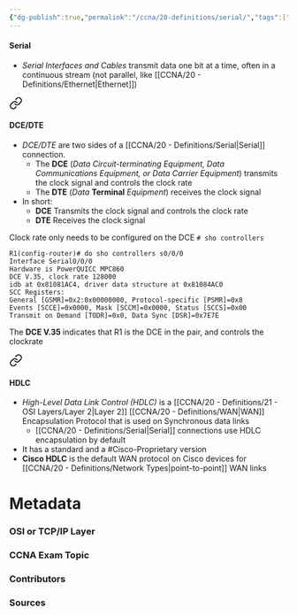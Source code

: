 ```yaml
---
{"dg-publish":true,"permalink":"/ccna/20-definitions/serial/","tags":["defs_ccna"],"created":"2023-11-05T10:55:11.000-08:00","updated":"2023-11-07T13:45:03.664-08:00"}
---
```


#### Serial
- *Serial Interfaces and Cables* transmit data one bit at a time, often in a continuous stream (not parallel, like [[CCNA/20 - Definitions/Ethernet\|Ethernet]])


<div class="transclusion internal-embed is-loaded"><a class="markdown-embed-link" href="/ccna/20-definitions/dce/#dce-dte" aria-label="Open link"><svg xmlns="http://www.w3.org/2000/svg" width="24" height="24" viewBox="0 0 24 24" fill="none" stroke="currentColor" stroke-width="2" stroke-linecap="round" stroke-linejoin="round" class="svg-icon lucide-link"><path d="M10 13a5 5 0 0 0 7.54.54l3-3a5 5 0 0 0-7.07-7.07l-1.72 1.71"></path><path d="M14 11a5 5 0 0 0-7.54-.54l-3 3a5 5 0 0 0 7.07 7.07l1.71-1.71"></path></svg></a><div class="markdown-embed">



#### DCE/DTE
- *DCE/DTE* are two sides of a [[CCNA/20 - Definitions/Serial\|Serial]] connection.
	- The **DCE** (*Data Circuit-terminating Equipment, Data Communications Equipment, or Data Carrier Equipment*) transmits the clock signal and controls the clock rate
	- The **DTE** (*Data* **Terminal** *Equipment*) receives the clock signal
- In short:
	- **DCE** Transmits the clock signal and controls the clock rate
	- **DTE** Receives the clock signal

Clock rate only needs to be configured on the DCE
`# sho controllers `
```
R1(config-router)# do sho controllers s0/0/0
Interface Serial0/0/0
Hardware is PowerQUICC MPC860
DCE V.35, clock rate 128000
idb at 0x81081AC4, driver data structure at 0x81084AC0
SCC Registers:
General [GSMR]=0x2:0x00000000, Protocol-specific [PSMR]=0x8
Events [SCCE]=0x0000, Mask [SCCM]=0x0000, Status [SCCS]=0x00
Transmit on Demand [TODR]=0x0, Data Sync [DSR]=0x7E7E
```
The **DCE V.35** indicates that R1 is the DCE in the pair, and controls the clockrate



</div></div>


<div class="transclusion internal-embed is-loaded"><a class="markdown-embed-link" href="/ccna/20-definitions/hdlc/#hdlc" aria-label="Open link"><svg xmlns="http://www.w3.org/2000/svg" width="24" height="24" viewBox="0 0 24 24" fill="none" stroke="currentColor" stroke-width="2" stroke-linecap="round" stroke-linejoin="round" class="svg-icon lucide-link"><path d="M10 13a5 5 0 0 0 7.54.54l3-3a5 5 0 0 0-7.07-7.07l-1.72 1.71"></path><path d="M14 11a5 5 0 0 0-7.54-.54l-3 3a5 5 0 0 0 7.07 7.07l1.71-1.71"></path></svg></a><div class="markdown-embed">



#### HDLC
- *High-Level Data Link Control (HDLC)* is a [[CCNA/20 - Definitions/21 - OSI Layers/Layer 2\|Layer 2]] [[CCNA/20 - Definitions/WAN\|WAN]] Encapsulation Protocol that is used on Synchronous data links
	- [[CCNA/20 - Definitions/Serial\|Serial]] connections use HDLC encapsulation by default
- It has a standard and a #Cisco-Proprietary  version
- **Cisco HDLC** is the default WAN protocol on Cisco devices for [[CCNA/20 - Definitions/Network Types\|point-to-point]] WAN links



</div></div>



# Metadata
### OSI or TCP/IP Layer

### CCNA Exam Topic

### Contributors

### Sources
